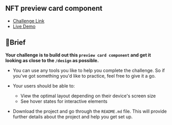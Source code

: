 ## NFT preview card component

* [Challenge Link](https://www.frontendmentor.io/challenges/nft-preview-card-component-SbdUL_w0U)
* [Live Demo](https://challenge-three-bice.vercel.app/)

## 📝Brief
**Your challenge is to build out this `preview card component` and get it looking as close to the `/design` as possible.**

* You can use any tools you like to help you complete the challenge. So if you've got something you'd like to practice, feel free to give it a go.

* Your users should be able to:

  * View the optimal layout depending on their device's screen size
  * See hover states for interactive elements
* Download the project and go through the `README.md` file. This will provide further details about the project and help you get set up.
